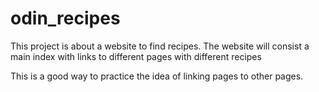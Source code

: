 # odin_recipes

This project is about a website to find recipes.
The website will consist a main index with links to different pages with different recipes

This is a good way to practice the idea of linking pages to other pages.